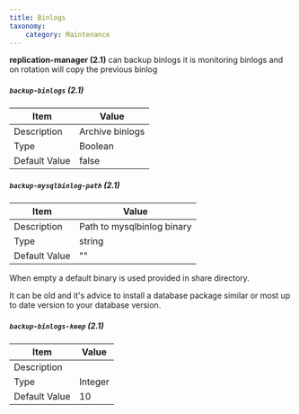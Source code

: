 ```yaml
---
title: Binlogs
taxonomy:
    category: Maintenance
---
```


**replication-manager (2.1)** can backup binlogs it is monitoring binlogs and on rotation will copy the previous binlog   

##### `backup-binlogs` (2.1)  

| Item | Value |
| ---- | ----- |
| Description | Archive binlogs |
| Type | Boolean |
| Default Value | false |

##### `backup-mysqlbinlog-path` (2.1)  

| Item | Value |
| ---- | ----- |
| Description | Path to mysqlbinlog binary |
| Type | string |
| Default Value | "" |

When empty a default binary is used provided in share directory.

It can be old and it's advice to install a database package similar or most up to date version to your database version.

##### `backup-binlogs-keep` (2.1)  

| Item | Value |
| ---- | ----- |
| Description |  |
| Type | Integer |
| Default Value | 10|
